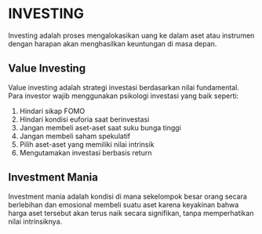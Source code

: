 # INVESTING

Investing adalah proses mengalokasikan uang ke dalam aset atau instrumen dengan harapan akan menghasilkan keuntungan di masa depan.

## Value Investing

Value investing adalah strategi investasi berdasarkan nilai fundamental. Para investor wajib menggunakan psikologi investasi yang baik seperti:

1. Hindari sikap FOMO
2. Hindari kondisi euforia saat berinvestasi 
3. Jangan membeli aset-aset saat suku bunga tinggi
4. Jangan membeli saham spekulatif
5. Pilih aset-aset yang memiliki nilai intrinsik
6. Mengutamakan investasi berbasis return

## Investment Mania

Investment mania adalah kondisi di mana sekelompok besar orang secara berlebihan dan emosional membeli suatu aset karena keyakinan bahwa harga aset tersebut akan terus naik secara signifikan, tanpa memperhatikan nilai intrinsiknya.
